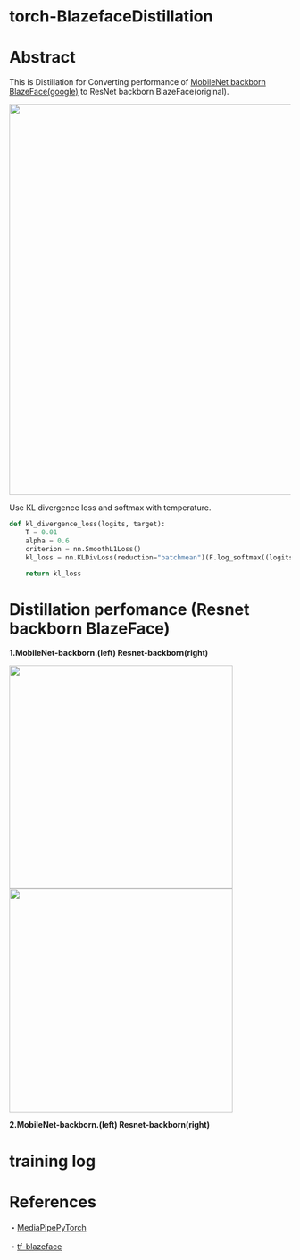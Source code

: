 # torch-BlazefaceDistillation


# Abstract
This is Distillation for Converting performance of [MobileNet backborn BlazeFace(google)](https://google.github.io/mediapipe/solutions/face_detection.html) to ResNet backborn BlazeFace(original).

<img src="https://user-images.githubusercontent.com/48679574/122851087-5bbb3180-d349-11eb-8cda-82ff78a8efb4.png" width="700px">


Use KL divergence loss and softmax with temperature.
```python
def kl_divergence_loss(logits, target):
    T = 0.01
    alpha = 0.6
    criterion = nn.SmoothL1Loss()
    kl_loss = nn.KLDivLoss(reduction="batchmean")(F.log_softmax((logits[0] / T), dim = 1), F.softmax((target[0] / T), dim = 1))*(alpha * T * T) + criterion(logits[0], target[0]) * (1-alpha)

    return kl_loss 
```



# Distillation perfomance (Resnet backborn BlazeFace)

<b>1.MobileNet-backborn.(left)   Resnet-backborn(right)</b>


<img src="https://user-images.githubusercontent.com/48679574/123735333-fb446b00-d8d9-11eb-8e35-d693082ada66.png" width="400px"><img src="https://user-images.githubusercontent.com/48679574/123735337-fd0e2e80-d8d9-11eb-8135-44d646f9e5f9.png" width="400px">






<b>2.MobileNet-backborn.(left)   Resnet-backborn(right)</b>


# training log 




# References
・[MediaPipePyTorch](https://github.com/zmurez/MediaPipePyTorch)

・[tf-blazeface](https://github.com/FurkanOM/tf-blazeface)
